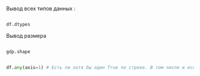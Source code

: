 
Вывод всех типов данных : 

```python

df.dtypes 

```


Вывод размера

```python

gdp.shape

```




```python

df.any(axis=1) # Есть ли хотя бы один True по строке. В том числе и если у нас True 

```